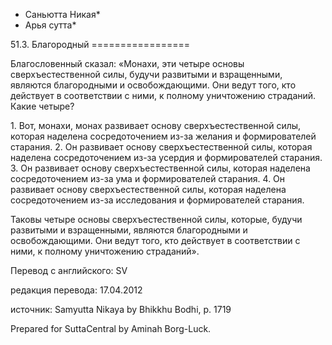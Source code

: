 * Саньютта Никая*
* Арья сутта*

51\.3\. Благородный
\=\=\=\=\=\=\=\=\=\=\=\=\=\=\=\=\=

Благословенный сказал: «Монахи, эти четыре основы сверхъестественной силы, будучи развитыми и взращенными, являются благородными и освобождающими\. Они ведут того, кто действует в соответствии с ними, к полному уничтожению страданий\. Какие четыре?

1\. Вот, монахи, монах развивает основу сверхъестественной силы, которая наделена сосредоточением из\-за желания и формирователей старания\.
2\. Он развивает основу сверхъестественной силы, которая наделена сосредоточением из\-за усердия и формирователей старания\.
3\. Он развивает основу сверхъестественной силы, которая наделена сосредоточением из\-за ума и формирователей старания\.
4\. Он развивает основу сверхъестественной силы, которая наделена сосредоточением из\-за исследования и формирователей старания\.

Таковы четыре основы сверхъестественной силы, которые, будучи развитыми и взращенными, являются благородными и освобождающими\. Они ведут того, кто действует в соответствии с ними, к полному уничтожению страданий»\.

Перевод с английского: SV

редакция перевода: 17\.04\.2012

источник: Samyutta Nikaya by Bhikkhu Bodhi, p\. 1719

Prepared for SuttaCentral by Aminah Borg\-Luck\.